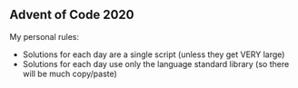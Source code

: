 ## Advent of Code 2020

My personal rules:

* Solutions for each day are a single script (unless they get VERY large)
* Solutions for each day use only the language standard library (so there will be much copy/paste)